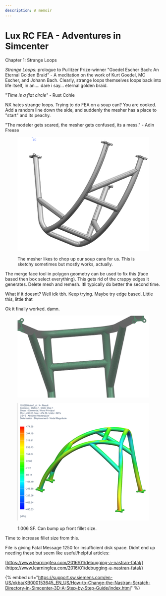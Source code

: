 ```yaml
---
description: A memoir
---
```


# Lux RC FEA - Adventures in Simcenter

Chapter 1: Strange Loops

_Strange Loops:_ prologue to Pullitzer Prize-winner "Goedel Escher Bach: An Eternal Golden Braid" - A meditation on the work of Kurt Goedel, MC Escher, and Johann Bach. Clearly, strange loops themselves loops back into life itself, in an.... dare i say... eternal golden braid.

"_Time is a flat circle" -_ Rust Cohle



NX hates strange loops. Trying to do FEA on a soup can? You are cooked. Add a random line down the side, and suddenly the mesher has a place to "start" and its peachy.

"The modeler gets scared, the mesher gets confused, its a mess." - Adin Freese



<figure><img src="../../.gitbook/assets/image (1) (1).png" alt=""><figcaption><p>The mesher likes to chop up our soup cans for us. This is sketchy sometimes but mostly works, actually.</p></figcaption></figure>



The merge face tool in polygon geometry can be used to fix this (face based then box select everything). This gets rid of the crappy edges it generates. Delete mesh and remesh. Itll typically do better the second time.&#x20;

What if it doesnt? Well idk tbh. Keep trying. Maybe try edge based. Little this, little that

Ok it finally worked. damn.

<figure><img src="../../.gitbook/assets/image (1).png" alt=""><figcaption></figcaption></figure>



<figure><img src="../../.gitbook/assets/image (1) (1) (1).png" alt=""><figcaption><p>1.006 SF. Can bump up front fillet size.</p></figcaption></figure>

Time to increase fillet size from this.

File is giving Fatal Message 1250 for insufficient disk space. Didnt end up needing these but seem like useful/helpful articles:&#x20;

[https://www.learningfea.com/2016/01/debugging-a-nastran-fatal/](https://www.learningfea.com/2016/01/debugging-a-nastran-fatal/)

{% embed url="https://support.sw.siemens.com/en-US/okba/KB000153645_EN_US/How-to-Change-the-Nastran-Scratch-Directory-in-Simcenter-3D-A-Step-by-Step-Guide/index.html" %}

